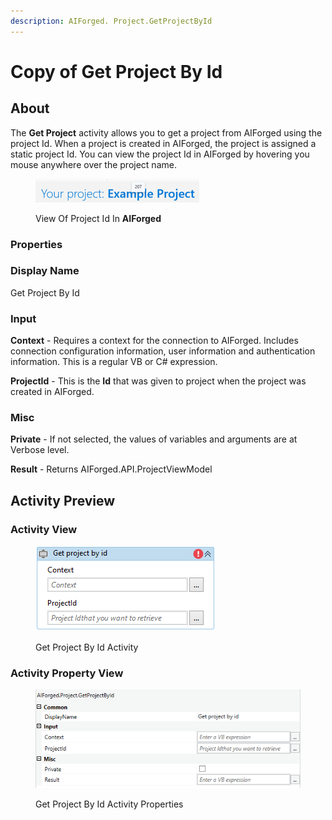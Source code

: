 ```yaml
---
description: AIForged. Project.GetProjectById
---
```


# Copy of Get Project By Id

## About

The **Get Project** activity allows you to get a project from AIForged using the project Id. When a project is created in AIForged, the project is assigned a static project Id. You can view the project Id in AIForged by hovering you mouse anywhere over the project name.

<figure><img src="../../.gitbook/assets/image (11).png" alt=""><figcaption><p>View Of Project Id In <strong>AIForged</strong></p></figcaption></figure>

### Properties

### Display Name

Get Project By Id

### Input

**Context** - Requires a context for the connection to AIForged. Includes connection configuration information, user information and authentication information. This is a regular VB or C# expression.

**ProjectId** - This is the **Id** that was given to project when the project was created in AIForged.

### Misc

**Private** - If not selected, the values of variables and arguments are at Verbose level.&#x20;

**Result** - Returns AIForged.API.ProjectViewModel

## Activity Preview

### Activity View

<figure><img src="../../.gitbook/assets/image (9).png" alt=""><figcaption><p>Get Project By Id Activity</p></figcaption></figure>

### Activity Property View

<figure><img src="../../.gitbook/assets/image (10).png" alt=""><figcaption><p>Get Project By Id Activity Properties</p></figcaption></figure>
